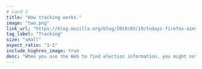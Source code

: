 ```yaml
---
# card 2
title: "How tracking works."
image: "two.png"
link_url: "https://blog.mozilla.org/blog/2019/03/19/todays-firefox-aims-to-reduce-your-online-annoyances/?utm_source=www.mozilla.org&utm_medium=referral&utm_campaign=election&utm_content=card"
tag_label: "Tracking"
size: "small"
aspect_ratio: "1-1"
include_highres_image: true
desc: "When you use the Web to find election information, you might not get the entire story. Here's why and what you can do"
---
```

